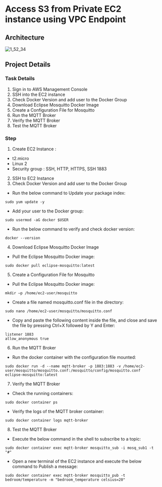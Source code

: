 # Access S3 from Private EC2 instance using VPC Endpoint
## Architecture
![1_52_34](https://github.com/user-attachments/assets/0a70779d-592d-466f-bb4a-cec322ac817c)

## Project Details
### Task Details 
1. Sign in to AWS Management Console 
2. SSH into the EC2 instance 
3. Check Docker Version and add user to the Docker Group 
4. Download Eclipse Mosquitto Docker Image 
5. Create a Configuration File for Mosquitto 
6. Run the MQTT Broker 
7. Verify the MQTT Broker 
8. Test the MQTT Broker

### Step
1. Create EC2 Instance :
- t2.micro
- Linux 2
- Security group : SSH, HTTP, HTTPS, SSH 1883
2. SSH to EC2 Instance
3. Check Docker Version and add user to the Docker Group
- Run the below command to Update your package index:
```
sudo yum update -y
```
- Add your user to the Docker group:
```
sudo usermod -aG docker $USER
```
- Run the below command to verify and check docker version:
```
docker --version
```
4. Download Eclipse Mosquitto Docker Image
- Pull the Eclipse Mosquitto Docker image: 
```
sudo docker pull eclipse-mosquitto:latest
```
5. Create a Configuration File for Mosquitto
- Pull the Eclipse Mosquitto Docker image:
```
mkdir –p /home/ec2-user/mosquitto
```

- Create a file named mosquitto.conf file in the directory:
```
sudo nano /home/ec2-user/mosquitto/mosquitto.conf
```
- Copy and paste the following content inside the file, and close and save the file by pressing Ctrl+X followed by Y and Enter:
```
listener 1883
allow_anonymous true
```
6. Run the MQTT Broker
- Run the docker container with the configuration file mounted:
```
sudo docker run -d --name mqtt-broker -p 1883:1883 -v /home/ec2-user/mosquitto/mosquitto.conf:/mosquitto/config/mosquitto.conf eclipse-mosquitto:latest
```
7. Verify the MQTT Broker
- Check the running containers:
```
sudo docker container ps
```
- Verify the logs of the MQTT broker container:
```
sudo docker container logs mqtt-broker
```
8. Test the MQTT Broker
- Execute the below command in the shell to subscribe to a topic:
```
sudo docker container exec mqtt-broker mosquitto_sub -i mosq_sub1 -t "#"
```
- Open a new terminal of the EC2 instance and execute the below command to Publish a message:
```
sudo docker container exec mqtt-broker mosquitto_pub -t bedroom/temperature -m "bedroom_temperature celsius=20"
```
